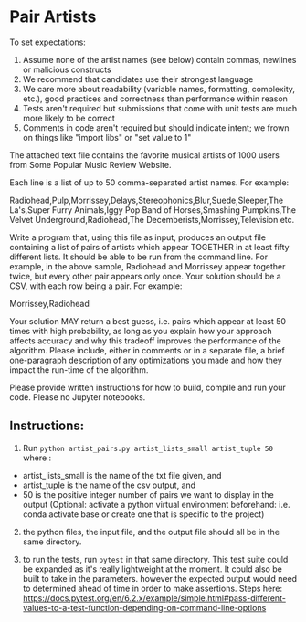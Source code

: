 # Pair Artists

To set expectations:

1. Assume none of the artist names (see below) contain commas, newlines or malicious constructs
2. We recommend that candidates use their strongest language
3. We care more about readability (variable names, formatting, complexity, etc.), good practices and correctness than performance within reason
4. Tests aren't required but submissions that come with unit tests are much more likely to be correct
5. Comments in code aren't required but should indicate intent; we frown on things like "import libs" or "set value to 1"

The attached text file contains the favorite musical artists of 1000 users from Some Popular Music Review Website. 

Each line is a list of up to 50 comma-separated artist names. For example:

Radiohead,Pulp,Morrissey,Delays,Stereophonics,Blur,Suede,Sleeper,The La's,Super Furry Animals,Iggy Pop
Band of Horses,Smashing Pumpkins,The Velvet Underground,Radiohead,The Decemberists,Morrissey,Television
etc.

Write a program that, using this file as input, produces an output file containing a list of pairs of artists which appear TOGETHER in at least fifty different lists. It should be able to be run from the command line. For example, in the above sample, Radiohead and Morrissey appear together twice, but every other pair appears only once. Your solution should be a CSV, with each row being a pair. For example:

Morrissey,Radiohead

Your solution MAY return a best guess, i.e. pairs which appear at least 50 times with high probability, as long as you explain how your approach affects accuracy and why this tradeoff improves the performance of the algorithm. Please include, either in comments or in a separate file, a brief one-paragraph description of any optimizations you made and how they impact the run-time of the algorithm.

Please provide written instructions for how to build, compile and run your code. Please no Jupyter notebooks.

## Instructions:
1. Run `python artist_pairs.py artist_lists_small artist_tuple 50` where :
- artist_lists_small is the name of the txt file given, and 
- artist_tuple is the name of the csv output, and
- 50 is the positive integer number of pairs we want to display in the output
(Optional: activate a python virtual environment beforehand: i.e. conda activate base or create one that is specific to the project)

2. the python files, the input file, and the output file should all be in the same directory.

3. to run the tests, run `pytest` in that same directory. This test suite could be expanded as it's really lightweight at the moment. It could also be built to take in the parameters. however the expected output would need to determined ahead of time in order to make assertions. Steps here: https://docs.pytest.org/en/6.2.x/example/simple.html#pass-different-values-to-a-test-function-depending-on-command-line-options